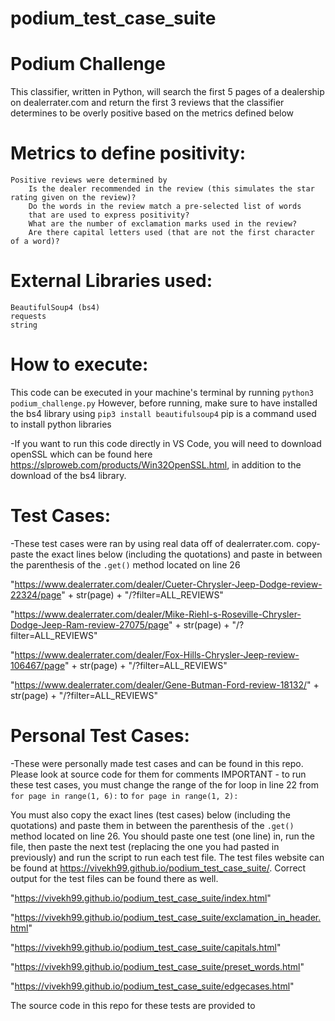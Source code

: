 # podium_test_case_suite

Podium Challenge
================================
This classifier, written in Python, will search the first 5 pages of a dealership on dealerrater.com and return the first 3 reviews that the classifier determines to be overly positive based on the metrics defined below

Metrics to define positivity:
=============================
    Positive reviews were determined by 
        Is the dealer recommended in the review (this simulates the star rating given on the review)?
        Do the words in the review match a pre-selected list of words
        that are used to express positivity?
        What are the number of exclamation marks used in the review?
        Are there capital letters used (that are not the first character of a word)?

External Libraries used:
==========================
    BeautifulSoup4 (bs4)
    requests
    string

How to execute:
========================
This code can be executed in your machine's terminal by running 
`python3 podium_challenge.py`
However, before running, make sure to have installed the bs4 library using
`pip3 install beautifulsoup4`
pip is a command used to install python libraries

-If you want to run this code directly in VS Code, you will need to download
openSSL which can be found here https://slproweb.com/products/Win32OpenSSL.html,
in addition to the download of the bs4 library.

Test Cases:
===================
-These test cases were ran by using real data off of dealerrater.com.
copy-paste the exact lines below (including the quotations) and paste in between
the parenthesis of the `.get()` method located on line 26

"https://www.dealerrater.com/dealer/Cueter-Chrysler-Jeep-Dodge-review-22324/page" + str(page) + "/?filter=ALL_REVIEWS"

"https://www.dealerrater.com/dealer/Mike-Riehl-s-Roseville-Chrysler-Dodge-Jeep-Ram-review-27075/page" + str(page) + "/?filter=ALL_REVIEWS"

"https://www.dealerrater.com/dealer/Fox-Hills-Chrysler-Jeep-review-106467/page" + str(page) + "/?filter=ALL_REVIEWS"

"https://www.dealerrater.com/dealer/Gene-Butman-Ford-review-18132/" + str(page) + "/?filter=ALL_REVIEWS"


Personal Test Cases:
===============================
-These were personally made test cases and can be found in this repo. Please look at source code for them for comments
IMPORTANT - to run these test cases, you must change the range of the for loop in line 22
from `for page in range(1, 6):` to `for page in range(1, 2):`

You must also copy the exact lines (test cases) below (including the quotations) and 
paste them in between
the parenthesis of the `.get()` method located on line 26.
You should paste one test (one line) in, run the file, then paste the next test (replacing the one you had pasted in previously) and run the script to run each test file.
The test files website can be found at https://vivekh99.github.io/podium_test_case_suite/. Correct output for the test files can be found there as well.

"https://vivekh99.github.io/podium_test_case_suite/index.html"

"https://vivekh99.github.io/podium_test_case_suite/exclamation_in_header.html"

"https://vivekh99.github.io/podium_test_case_suite/capitals.html"

"https://vivekh99.github.io/podium_test_case_suite/preset_words.html"

"https://vivekh99.github.io/podium_test_case_suite/edgecases.html"

The source code in this repo for these tests are provided to

